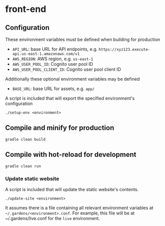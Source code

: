 # front-end

## Configuration

These environment variables must be defined when building for production

- `API_URL`: base URL for API endpoints, e.g. `https://xyz123.execute-api.us-east-1.amazonaws.com/v1`
- `AWS_REGION`: AWS region, e.g. `us-east-1`
- `AWS_USER_POOL_ID`: Cognito user pool ID
- `AWS_USER_POOL_CLIENT_ID`: Cognito user pool client ID

Additionally these optional environment variables may be defined

- `BASE_URL`: base URL for assets, e.g. `app/`

A script is included that will export the specified environment's configuration
```
./setup-env <environment>
```

## Compile and minify for production
```
gradle clean build
```

## Compile with hot-reload for development
```
gradle clean run
```

### Update static website
A script is included that will update the static website's contents.
```
./update-site <environment>
```

It assumes there is a file containing all relevant environment variables at `~/.gardens/<environment>.conf`. For example, this file will be at ~/.gardens/live.conf for the `live` environment.
